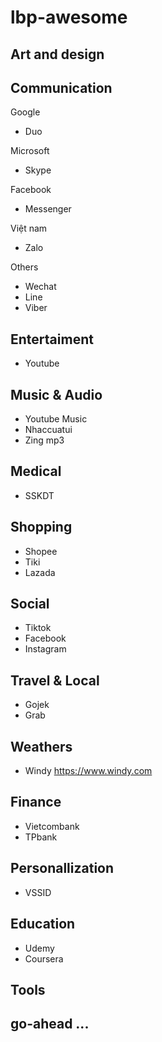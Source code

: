 # lbp-awesome



## Art and design

## Communication

Google
- Duo

Microsoft
- Skype

Facebook
- Messenger

Việt nam
- Zalo

Others
- Wechat
- Line
- Viber

## Entertaiment

- Youtube

## Music & Audio

- Youtube Music
- Nhaccuatui
- Zing mp3

## Medical

- SSKDT

## Shopping

- Shopee
- Tiki
- Lazada

## Social

- Tiktok
- Facebook
- Instagram

## Travel & Local

- Gojek
- Grab

## Weathers

- Windy https://www.windy.com

## Finance

- Vietcombank
- TPbank

## Personallization

- VSSID

## Education

- Udemy
- Coursera

## Tools


## go-ahead ...